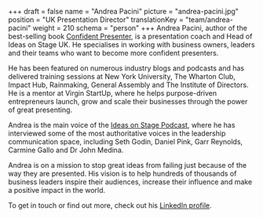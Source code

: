 +++
draft			= false
name			= "Andrea Pacini"
picture			= "andrea-pacini.jpg"
position	 	= "UK Presentation Director"
translationKey	= "team/andrea-pacini"
weight			= 210
schema			= "person"
+++
Andrea Pacini, author of the best-selling book [Confident Presenter](https://www.ideasonstage.com/resources/confident-presenter-book/), is a presentation coach and Head of Ideas on Stage UK. He specialises in working with business owners, leaders and their teams who want to become more confident presenters.

He has been featured on numerous industry blogs and podcasts and has delivered training sessions at New York University, The Wharton Club, Impact Hub, Rainmaking, General Assembly and The Institute of Directors. He is a mentor at Virgin StartUp, where he helps purpose-driven entrepreneurs launch, grow and scale their businesses through the power of great presenting.

Andrea is the main voice of the [Ideas on Stage Podcast](https://www.ideasonstage.com/resources/podcast/), where he has interviewed some of the most authoritative voices in the leadership communication space, including Seth Godin, Daniel Pink, Garr Reynolds, Carmine Gallo and Dr John Medina.

Andrea is on a mission to stop great ideas from failing just because of the way they are presented. His vision is to help hundreds of thousands of business leaders inspire their audiences, increase their influence and make a positive impact in the world.

To get in touch or find out more, check out his [LinkedIn profile](https://www.linkedin.com/in/apacini/).
